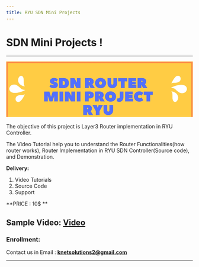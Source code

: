 ```yaml
---
title: RYU SDN Mini Projects 
---
```


# SDN Mini Projects !

---
![Router](SDNRouter_small.jpg)

The objective of this project is Layer3 Router implementation in RYU Controller.  

The Video Tutorial help you to understand the Router Functionalities(how router works), Router Implementation in RYU SDN Controller(Source code), and Demonstration. 

**Delivery:**
1. Video Tutorials
2. Source Code
3. Support

**PRICE : 10$ **

**Sample Video:   [Video](https://youtu.be/A6mEkQZiP7M)**
---


### Enrollment:  

Contact us in Email : **knetsolutions2@gmail.com**

---

